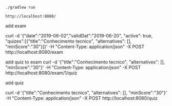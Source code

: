 


```
./gradlew run
```

```
http://localhost:8080/
```

add exam

curl -d '{"date":"2019-06-02","validDat":"2019-06-20", "active": true, "quizes":[{"title":"Conhecimento tecnico", "alternatives": [], "minScore":"30"}]}' -H "Content-Type: application/json" -X POST http://localhost:8080/exam

add quiz to exam
curl -d '{"title":"Conhecimento tecnico", "alternatives": [], "minScore":"30"}' -H "Content-Type: application/json" -X POST http://localhost:8080/exam/1/quiz

add quiz

curl -d '{"title":"Conhecimento tecnico", "alternatives": [], "minScore":"30"}' -H "Content-Type: application/json" -X POST http://localhost:8080/quiz

